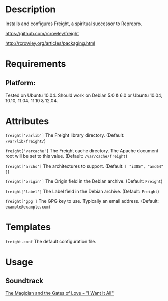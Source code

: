Description
===========

Installs and configures Freight, a spiritual successor to Reprepro.

https://github.com/rcrowley/freight

http://rcrowley.org/articles/packaging.html

Requirements
============

## Platform:

Tested on Ubuntu 10.04. Should work on Debian 5.0 & 6.0 or Ubuntu 10.04, 10.10, 11.04, 11.10 & 12.04.

Attributes
==========

`freight['varlib']`
The Freight library directory. (Default: `/var/lib/freight/`)

`freight['varcache']`
The Freight cache directory. The Apache document root will be set to this value. (Default: `/var/cache/freight`)

`freight['archs']`
The architectures to support. (Default: `[ "i385", "amd64" ]`)

`freight['origin']`
The Origin field in the Debian archive. (Default: `Freight`)

`freight['label']`
The Label field in the Debian archive. (Default: `Freight`)

`freight['gpg']`
The GPG key to use. Typically an email address. (Default: `example@example.com`)

Templates
=========

`freight.conf`
The default configuration file.

Usage
=====

## Soundtrack

[The Magician and the Gates of Love - "I Want It All"](http://grooveshark.com/s/I+Want+It+All/4cyoHm)
